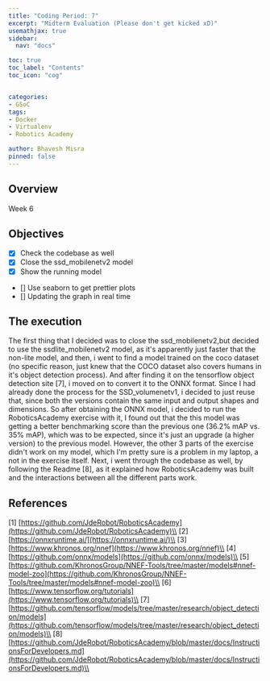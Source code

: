 ```yaml
---
title: "Coding Period: 7"
excerpt: "Midterm Evaluation (Please don't get kicked xD)"
usemathjax: true
sidebar:
  nav: "docs"

toc: true
toc_label: "Contents"
toc_icon: "cog"


categories:
- GSoC
tags:
- Docker
- Virtualenv
- Robotics Academy

author: Bhavesh Misra
pinned: false
---
```




## Overview

Week 6


## Objectives

- [X] Check the codebase as well 
- [X] Close the ssd_mobilenetv2 model
- [X] Show the running model
- [] Use seaborn to get prettier plots
- [] Updating the graph in real time


## The execution

The first thing that I decided was to close the ssd_mobilenetv2,but decided to use the ssdlite_mobilenetv2 model, as it's apparently just faster that the non-lite model, and then, i went to find a model trained on the coco dataset (no specific reason, just knew that the COCO dataset also covers humans in it's object detection process). And after finding it on the tensorflow object detection site [7], i moved on to convert it to the ONNX format.
Since  I had already done the process for the SSD_volumenetv1, i decided to just reuse that, since both the versions contain the same input and output shapes and dimensions.
So after obtaining the ONNX model, i decided to run the RoboticsAcademy exercise with it, I found out that the this model was getting a better benchmarking score than the previous one (36.2% mAP vs. 35% mAP), which was to be expected, since it's just an upgrade (a higher version) to the previous model. However, the other 3 parts of the exercise didn't work on my model, which I'm pretty sure is a problem in my laptop, a not in the exercise itself.
Next, i went through the codebase as well, by following the Readme [8], as it explained how RoboticsAcademy was built and the interactions between all the different parts work.


## References

[1] [https://github.com/JdeRobot/RoboticsAcademy](https://github.com/JdeRobot/RoboticsAcademy)\\
[2] [https://onnxruntime.ai/](https://onnxruntime.ai/)\\
[3] [https://www.khronos.org/nnef](https://www.khronos.org/nnef)\\
[4] [https://github.com/onnx/models](https://github.com/onnx/models)\\
[5] [https://github.com/KhronosGroup/NNEF-Tools/tree/master/models#nnef-model-zoo](https://github.com/KhronosGroup/NNEF-Tools/tree/master/models#nnef-model-zoo)\\
[6] [https://www.tensorflow.org/tutorials](https://www.tensorflow.org/tutorials)\\ 
[7] [https://github.com/tensorflow/models/tree/master/research/object_detection/models](https://github.com/tensorflow/models/tree/master/research/object_detection/models)\\
[8] [https://github.com/JdeRobot/RoboticsAcademy/blob/master/docs/InstructionsForDevelopers.md](https://github.com/JdeRobot/RoboticsAcademy/blob/master/docs/InstructionsForDevelopers.md)\\